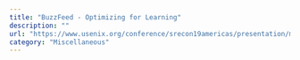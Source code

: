 ```yaml
---
title: "BuzzFeed - Optimizing for Learning"
description: ""
url: "https://www.usenix.org/conference/srecon19americas/presentation/mcdonald"
category: "Miscellaneous"
---
```

